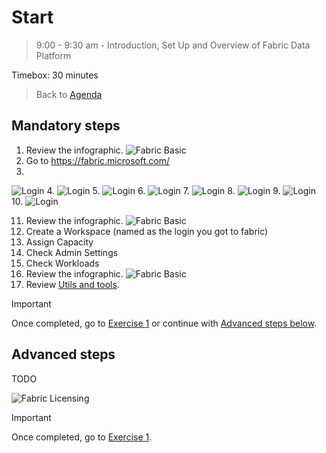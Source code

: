 # Start
> 9:00 - 9:30 am - Introduction, Set Up and Overview of Fabric Data Platform 

Timebox: 30 minutes
> Back to [Agenda](./../README.md#agenda)


## Mandatory steps

1. Review the infographic. 
![Fabric Basic](https://microsoft.github.io/fabricnotes/images/notes/03-fabric-saas-product.png)
2. Go to https://fabric.microsoft.com/
3. 
![Login](./../media/setup/1.jpg)
4. 
![Login](./../media/setup/2.jpg)
5. 
![Login](./../media/setup/3.jpg)
6. 
![Login](./../media/setup/4.jpg)
7. 
![Login](./../media/setup/5.jpg)
8. 
![Login](./../media/setup/6.jpg)
9. 
![Login](./../media/setup/7.jpg)
10. 
![Login](./../media/setup/8.jpg)

11. Review the infographic. 
![Fabric Basic](https://microsoft.github.io/fabricnotes/images/notes/02-understand-fabric-ui.png)
12. Create a Workspace (named as the login you got to fabric)
13. Assign Capacity
14. Check Admin Settings
15. Check Workloads
16. Review the infographic. 
![Fabric Basic](https://microsoft.github.io/fabricnotes/images/notes/08-fabric-lingo-part-1.png)
17. Review [Utils and tools](./../README.md#utils-and-tools).


> [!IMPORTANT]
> Once completed, go to [Exercise 1](./../exercise-1/exercise-1.md) or continue with [Advanced steps below](#advanced-steps).

## Advanced steps
TODO

![Fabric Licensing](https://microsoft.github.io/fabricnotes/images/notes/13-fabric-licensing.png)


> [!IMPORTANT]
> Once completed, go to [Exercise 1](./../exercise-1/exercise-1.md).